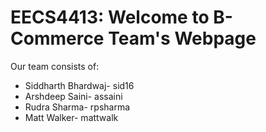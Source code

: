 # EECS4413: Welcome to B-Commerce Team's Webpage
Our team consists of:
* Siddharth Bhardwaj- sid16
* Arshdeep Saini- assaini
* Rudra Sharma- rpsharma
* Matt Walker- mattwalk

